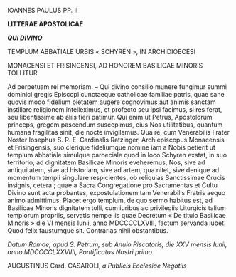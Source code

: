 IOANNES PAULUS PP. II

**LITTERAE APOSTOLICAE**

***QUI DIVINO***

TEMPLUM ABBATIALE URBIS « SCHYREN », IN ARCHIDIOECESI

MONACENSI ET FRISINGENSI, AD HONOREM BASILICAE MINORIS TOLLITUR

Ad perpetuam rei memoriam. – Qui divino consilio munere fungimur summi dominici gregis Episcopi cunctaeque catholicae familiae patris, quae sane quovis modo fidelium pietatem augere cognovimus aut animis sanctam instillare religionem intelleximus, et profecto seu Ipsi facimus, si res ferat, seu libentissime ab aliis fieri patimur. Qui enim ut Petrus, Apοstolorum princeps, gregem pascendum suscepimus, eius Nos utilitatibus, quantum humana fragilitas sinit, die nocte invigilamus. Qua re, cum Venerabilis Frater Noster Iosephus S. R. E. Cardinalis Ratzinger, Archiepiscopus Monacensis et Frisingensis, suo clerique fideliumque nomine iam a Nobis petierit ut templum abbatiale simulque paroeciale quod in loco Schyren exstat, in suo territorio, ad dignitatem Basilicae Minoris eveheremus, Nos, sive ad antiquitatem, sive ad historiam, sive ad artem, qua nitet, sive denique ad momentum templi singulare respicientes, ob reliquias Sanctissimae Crucis insignis, cetera ; quae a Sacra Congregatione pro Sacramentas et Cultu Divino sunt acta probantes, expostulationem tam Venerabilis Fratris aequo animo admittimus. Placet ergo templum, de quo sermo habitus est, ad Basilicae Minoris dignitatem tolli, cum iuribus ac privilegiis Liturgicis talium templorum propriis, servatis nempe iis quae Decretum « De titulo Basilicae Minoris » die VI mensis Iunii, anno MDCCCCLXVIII, factum servanda iubet. Quod felix faustumque sit. Contrarias nihil obstantibus.

*Datum Rοmae, apud S. Petrum, sub Anulo Piscatoris, die XXV mensis Iunii, anno MDCCCCLXXVIIII, Pontificatus Nostri primo.*

AUGUSTINUS Card. CASAROLI, *a Publicis Ecclesiae Negotiis*